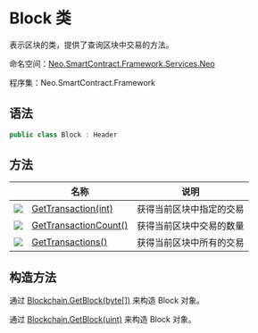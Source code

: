 # Block 类

表示区块的类，提供了查询区块中交易的方法。

命名空间：[Neo.SmartContract.Framework.Services.Neo](../Neo.md)

程序集：Neo.SmartContract.Framework

## 语法

```c#
public class Block : Header
```

## 方法

|                                          | 名称                                       | 说明           |
| ---------------------------------------- | ---------------------------------------- | ------------ |
| ![](https://i-msdn.sec.s-msft.com/dynimg/IC91302.jpeg) | [GetTransaction(int)](Block/GetTransaction.md) | 获得当前区块中指定的交易 |
| ![](https://i-msdn.sec.s-msft.com/dynimg/IC91302.jpeg) | [GetTransactionCount()](Block/GetTransactionCount.md) | 获得当前区块中交易的数量 |
| ![](https://i-msdn.sec.s-msft.com/dynimg/IC91302.jpeg) | [GetTransactions()](Block/GetTransactions.md) | 获得当前区块中所有的交易 |

## 构造方法

通过 [Blockchain.GetBlock(byte[])](Blockchain/GetBlock.md) 来构造 Block 对象。

通过 [Blockchain.GetBlock(uint)](Blockchain/GetBlock2.md) 来构造 Block 对象。